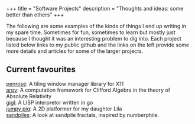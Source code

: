 +++
title = "Software Projects"
description = "Thoughts and ideas: some better than others"
+++

<!--
-----BEGIN GEEK CODE BLOCK-----
Version: 3.1
GCS/E/M/S d- s:-
a>+>++>+++>? C++++$
UL++$ P-(--) L++$ E---
w--- R+ e++>++++>+++++ r+++
------END GEEK CODE BLOCK------
-->

<script src="https://d3js.org/d3.v4.min.js"></script>
<style> .cell { stroke: #404040; shape-rendering: crispEdges; } </style>
<div id='chart'></div>
<script type="text/javascript" src="../../cayley.js"></script>

The following are some examples of the kinds of things I end up writing in my
spare time. Sometimes for fun, sometimes to learn but mostly just because I
thought it was an interesting problem to dig into. Each project listed below
links to my public github and the links on the left provide some more details
and articles for some of the larger projects.

## Current favourites

[penrose][0]: A tiling window manager library for X11<br>
[arpy][1]: A computation framework for Clifford Algebra in the theory of Absolute Relativity<br>
[gigl][2]: A LISP interpretor written in go<br>
[jumpy pig][3]: A 2D platformer for my daughter Lila<br>
[sandpiles][4]: A look at sandpile fractals, inspired by numberphile.


  [0]: https://crates.io/crates/penrose
  [1]: https://github.com/sminez/arpy
  [2]: https://github.com/sminez/gigl
  [3]: https://github.com/sminez/jumpy-pig
  [4]: https://github.com/sminez/sandpiles
